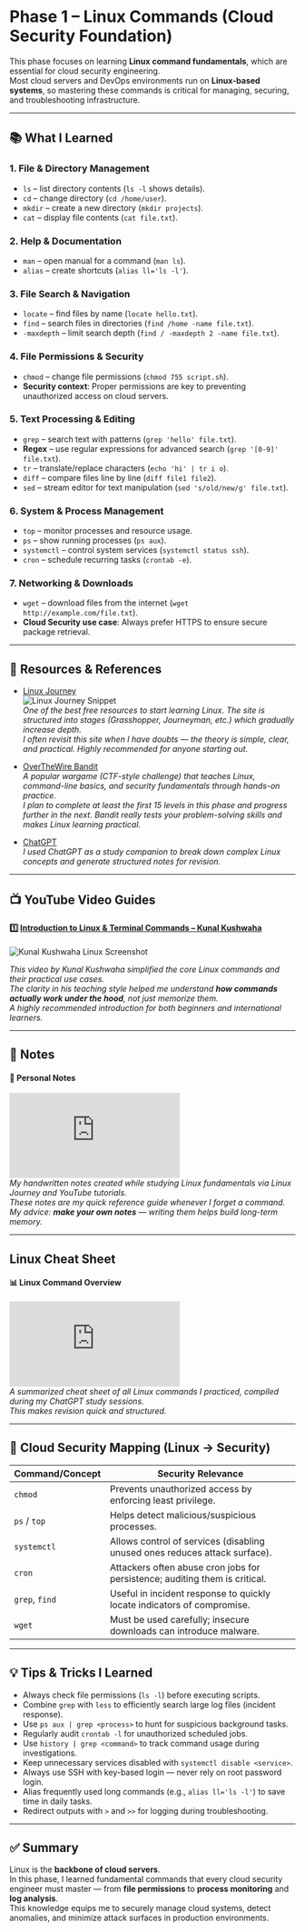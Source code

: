 # Phase 1 – Linux Commands (Cloud Security Foundation)

This phase focuses on learning **Linux command fundamentals**, which are essential for cloud security engineering.  
Most cloud servers and DevOps environments run on **Linux-based systems**, so mastering these commands is critical for managing, securing, and troubleshooting infrastructure.  

---

## 📚 What I Learned  

### 1. File & Directory Management  
- `ls` – list directory contents (`ls -l` shows details).  
- `cd` – change directory (`cd /home/user`).  
- `mkdir` – create a new directory (`mkdir projects`).  
- `cat` – display file contents (`cat file.txt`).  

### 2. Help & Documentation  
- `man` – open manual for a command (`man ls`).  
- `alias` – create shortcuts (`alias ll='ls -l'`).  

### 3. File Search & Navigation  
- `locate` – find files by name (`locate hello.txt`).  
- `find` – search files in directories (`find /home -name file.txt`).  
- `-maxdepth` – limit search depth (`find / -maxdepth 2 -name file.txt`).  

### 4. File Permissions & Security  
- `chmod` – change file permissions (`chmod 755 script.sh`).  
- **Security context**: Proper permissions are key to preventing unauthorized access on cloud servers.  

### 5. Text Processing & Editing  
- `grep` – search text with patterns (`grep 'hello' file.txt`).  
- **Regex** – use regular expressions for advanced search (`grep '[0-9]' file.txt`).  
- `tr` – translate/replace characters (`echo 'hi' | tr i o`).  
- `diff` – compare files line by line (`diff file1 file2`).  
- `sed` – stream editor for text manipulation (`sed 's/old/new/g' file.txt`).  

### 6. System & Process Management  
- `top` – monitor processes and resource usage.  
- `ps` – show running processes (`ps aux`).  
- `systemctl` – control system services (`systemctl status ssh`).  
- `cron` – schedule recurring tasks (`crontab -e`).  

### 7. Networking & Downloads  
- `wget` – download files from the internet (`wget http://example.com/file.txt`).  
- **Cloud Security use case**: Always prefer HTTPS to ensure secure package retrieval.  

---

## 📂 Resources & References  

- [Linux Journey](https://linuxjourney.com/)  
  ![Linux Journey Snippet](https://github.com/LuizLamyanba/Cloud-Security-Roadmap/blob/main/Phase-1-%5BSetup%20and%20basics%5D/Assets_linux_commands/overthe%20jouney.png)  
  *One of the best free resources to start learning Linux. The site is structured into stages (Grasshopper, Journeyman, etc.) which gradually increase depth.  
  I often revisit this site when I have doubts — the theory is simple, clear, and practical. Highly recommended for anyone starting out.*  

- [OverTheWire Bandit](https://overthewire.org/wargames/bandit/)  
  *A popular wargame (CTF-style challenge) that teaches Linux, command-line basics, and security fundamentals through hands-on practice.  
  I plan to complete at least the first 15 levels in this phase and progress further in the next. Bandit really tests your problem-solving skills and makes Linux learning practical.*  

- [ChatGPT](https://chatgpt.com/)  
  *I used ChatGPT as a study companion to break down complex Linux concepts and generate structured notes for revision.*  

---

## 📺 YouTube Video Guides  

#### 1️⃣ [Introduction to Linux & Terminal Commands – Kunal Kushwaha](https://youtu.be/iwolPf6kN-k?si=eXgN-zaC9k4DpTr5)  
![Kunal Kushwaha Linux Screenshot](https://github.com/LuizLamyanba/Cloud-Security-Roadmap/blob/main/Phase-1-%5BSetup%20and%20basics%5D/Assets_linux_commands/kunal%20kushwaha%20ss.png)  

*This video by Kunal Kushwaha simplified the core Linux commands and their practical use cases.  
The clarity in his teaching style helped me understand **how commands actually work under the hood**, not just memorize them.  
A highly recommended introduction for both beginners and international learners.*  

---

## 📄 Notes  

#### 📝 Personal Notes  
![Linux Handwritten Notes](https://github.com/LuizLamyanba/Cloud-Security-Roadmap/blob/main/Phase-1-%5BSetup%20and%20basics%5D/Assets_linux_commands/LINUX%20NOTES.pdf)  
*My handwritten notes created while studying Linux fundamentals via Linux Journey and YouTube tutorials.  
These notes are my quick reference guide whenever I forget a command.  
My advice: **make your own notes** — writing them helps build long-term memory.*  

---

##  Linux Cheat Sheet  

#### 📊 Linux Command Overview  
![Linux Cheat Sheet PDF](https://github.com/LuizLamyanba/Cloud-Security-Roadmap/blob/main/Phase-1-%5BSetup%20and%20basics%5D/Assets_linux_commands/Linux_Commands_CheatSheet.pdf)  
*A summarized cheat sheet of all Linux commands I practiced, compiled during my ChatGPT study sessions.  
This makes revision quick and structured.*  

---

## 🔐 Cloud Security Mapping (Linux → Security)  

| **Command/Concept** | **Security Relevance** |
|----------------------|-------------------------|
| `chmod` | Prevents unauthorized access by enforcing least privilege. |
| `ps` / `top` | Helps detect malicious/suspicious processes. |
| `systemctl` | Allows control of services (disabling unused ones reduces attack surface). |
| `cron` | Attackers often abuse cron jobs for persistence; auditing them is critical. |
| `grep`, `find` | Useful in incident response to quickly locate indicators of compromise. |
| `wget` | Must be used carefully; insecure downloads can introduce malware. |

---

## 💡 Tips & Tricks I Learned  
- Always check file permissions (`ls -l`) before executing scripts.  
- Combine `grep` with `less` to efficiently search large log files (incident response).  
- Use `ps aux | grep <process>` to hunt for suspicious background tasks.  
- Regularly audit `crontab -l` for unauthorized scheduled jobs.  
- Use `history | grep <command>` to track command usage during investigations.  
- Keep unnecessary services disabled with `systemctl disable <service>`.  
- Always use SSH with key-based login — never rely on root password login.  
- Alias frequently used long commands (e.g., `alias ll='ls -l'`) to save time in daily tasks.  
- Redirect outputs with `>` and `>>` for logging during troubleshooting.  

---

## ✅ Summary  
Linux is the **backbone of cloud servers**.  
In this phase, I learned fundamental commands that every cloud security engineer must master — from **file permissions** to **process monitoring** and **log analysis**.  
This knowledge equips me to securely manage cloud systems, detect anomalies, and minimize attack surfaces in production environments. 
